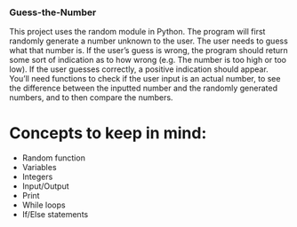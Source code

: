### Guess-the-Number


<p>This project uses the random module in Python. The program will first randomly generate a number unknown to the user. The user needs to guess what that number is. If the user’s guess is wrong, the program should return some sort of indication as to how wrong (e.g. The number is too high or too low). If the user guesses correctly, a positive indication should appear. You’ll need functions to check if the user input is an actual number, to see the difference between the inputted number and the randomly generated numbers, and to then compare the numbers.</p>

# Concepts to keep in mind:

* Random function
* Variables
* Integers
* Input/Output
* Print
* While loops
* If/Else statements
